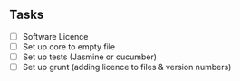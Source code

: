 Tasks
------
 - [ ] Software Licence
 - [ ] Set up core to empty file
 - [ ] Set up tests (Jasmine or cucumber)
 - [ ] Set up grunt (adding licence to files & version numbers)
